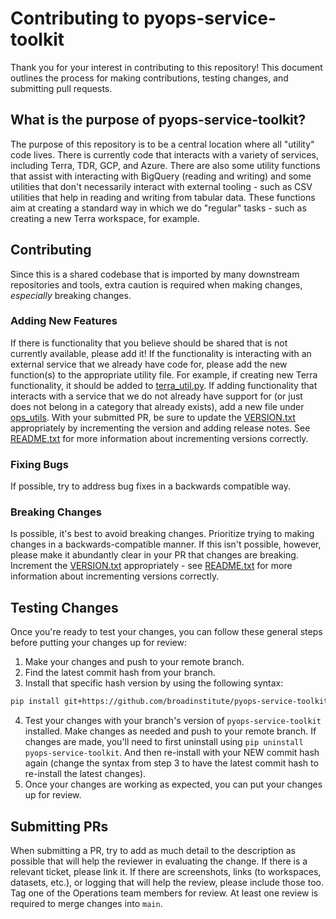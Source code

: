 # Contributing to pyops-service-toolkit

Thank you for your interest in contributing to this repository! This document outlines the process for making contributions, testing changes, and submitting pull requests.

## What is the purpose of pyops-service-toolkit?
The purpose of this repository is to be a central location where all "utility" code lives. There is currently
code that interacts with a variety of services, including Terra, TDR, GCP, and Azure. There are also some utility
functions that assist with interacting with BigQuery (reading and writing) and some utilities that don't necessarily
interact with external tooling - such as CSV utilities that help in reading and writing from tabular data. These
functions aim at creating a standard way in which we do "regular" tasks - such as creating a new Terra workspace,
for example.

## Contributing
Since this is a shared codebase that is imported by many downstream repositories and tools, extra caution is
required when making changes, _especially_ breaking changes.

### Adding New Features
If there is functionality that you believe should be shared that is not currently available, please add it! If
the functionality is interacting with an external service that we already have code for, please add the new function(s)
to the appropriate utility file. For example, if creating new Terra functionality, it should be added to
[terra_util.py](ops_utils/terra_utils/terra_util.py). If adding functionality that interacts with a service that we
do not already have support for (or just does not belong in a category that already exists), add a new file under
[ops_utils](ops_utils). With your submitted PR, be sure to update the [VERSION.txt](VERSION.txt) appropriately by
incrementing the version and adding release notes. See [README.txt](README.md#versioning) for more information
about incrementing versions correctly.

### Fixing Bugs
If possible, try to address bug fixes in a backwards compatible way.

### Breaking Changes
Is possible, it's best to avoid breaking changes. Prioritize trying to making changes in a backwards-compatible
manner. If this isn't possible, however, please make it abundantly clear in your PR that changes are breaking.
Increment the [VERSION.txt](VERSION.txt) appropriately - see [README.txt](README.md#versioning) for more information
about incrementing versions correctly.

## Testing Changes
Once you're ready to test your changes, you can follow these general steps before putting your changes up for review:

1. Make your changes and push to your remote branch.
2. Find the latest commit hash from your branch.
3. Install that specific hash version by using the following syntax:
```bash
pip install git+https://github.com/broadinstitute/pyops-service-toolkit.git@{COMMIT_HASH}#egg=pyops-service-toolkit
```
4. Test your changes with your branch's version of `pyops-service-toolkit` installed. Make changes as needed and
   push to your remote branch. If changes are made, you'll need to first uninstall using `pip uninstall
   pyops-service-toolkit`. And then re-install with your NEW commit hash again (change the syntax from step 3 to
   have the latest commit hash to re-install the latest changes).
5. Once your changes are working as expected, you can put your changes up for review.

## Submitting PRs
When submitting a PR, try to add as much detail to the description as possible that will help the reviewer in
evaluating the change. If there is a relevant ticket, please link it. If there are screenshots, links (to workspaces,
datasets, etc.), or logging that will help the review, please include those too. Tag one of the Operations team
members for review. At least one review is required to merge changes into `main`.
